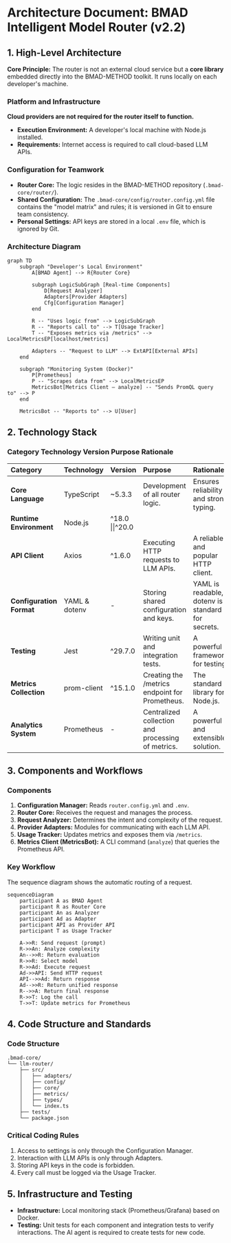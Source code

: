 # Architecture Document: BMAD Intelligent Model Router (v2.2)

## 1. High-Level Architecture

**Core Principle:** The router is not an external cloud service but a **core library** embedded directly into the BMAD-METHOD toolkit. It runs locally on each developer's machine.

### Platform and Infrastructure

**Cloud providers are not required for the router itself to function.**

- **Execution Environment:** A developer's local machine with Node.js installed.
- **Requirements:** Internet access is required to call cloud-based LLM APIs.

### Configuration for Teamwork

- **Router Core:** The logic resides in the BMAD-METHOD repository (`.bmad-core/router/`).
- **Shared Configuration:** The `.bmad-core/config/router.config.yml` file contains the "model matrix" and rules; it is versioned in Git to ensure team consistency.
- **Personal Settings:** API keys are stored in a local `.env` file, which is ignored by Git.

### Architecture Diagram

```mermaid
graph TD
    subgraph "Developer's Local Environment"
        A[BMAD Agent] --> R{Router Core}

        subgraph LogicSubGraph [Real-time Components]
            D[Request Analyzer]
            Adapters[Provider Adapters]
            Cfg[Configuration Manager]
        end

        R -- "Uses logic from" --> LogicSubGraph
        R -- "Reports call to" --> T[Usage Tracker]
        T -- "Exposes metrics via /metrics" --> LocalMetricsEP[localhost/metrics]

        Adapters -- "Request to LLM" --> ExtAPI[External APIs]
    end

    subgraph "Monitoring System (Docker)"
        P[Prometheus]
        P -- "Scrapes data from" --> LocalMetricsEP
        MetricsBot[Metrics Client — analyze] -- "Sends PromQL query to" --> P
    end

    MetricsBot -- "Reports to" --> U[User]
```

## 2. Technology Stack

### Category Technology Version Purpose Rationale

| Category | Technology | Version | Purpose | Rationale |
| :--- | :--- | :--- | :--- | :--- |
| **Core Language** | TypeScript | ~5.3.3 | Development of all router logic. | Ensures reliability and strong typing. |
| **Runtime Environment** | Node.js | ^18.0 \|\|^20.0 | | |
| **API Client** | Axios | ^1.6.0 | Executing HTTP requests to LLM APIs. | A reliable and popular HTTP client. |
| **Configuration Format** | YAML & dotenv | - | Storing shared configuration and keys. | YAML is readable, dotenv is standard for secrets. |
| **Testing** | Jest | ^29.7.0 | Writing unit and integration tests. | A powerful framework for testing. |
| **Metrics Collection** | prom-client | ^15.1.0 | Creating the /metrics endpoint for Prometheus. | The standard library for Node.js. |
| **Analytics System** | Prometheus | - | Centralized collection and processing of metrics. | A powerful and extensible solution. |

## 3. Components and Workflows

### Components

1.  **Configuration Manager:** Reads `router.config.yml` and `.env`.
2.  **Router Core:** Receives the request and manages the process.
3.  **Request Analyzer:** Determines the intent and complexity of the request.
4.  **Provider Adapters:** Modules for communicating with each LLM API.
5.  **Usage Tracker:** Updates metrics and exposes them via `/metrics`.
6.  **Metrics Client (MetricsBot):** A CLI command (`analyze`) that queries the Prometheus API.

### Key Workflow

The sequence diagram shows the automatic routing of a request.

```mermaid
sequenceDiagram
    participant A as BMAD Agent
    participant R as Router Core
    participant An as Analyzer
    participant Ad as Adapter
    participant API as Provider API
    participant T as Usage Tracker

    A->>R: Send request (prompt)
    R->>An: Analyze complexity
    An-->>R: Return evaluation
    R->>R: Select model
    R->>Ad: Execute request
    Ad->>API: Send HTTP request
    API-->>Ad: Return response
    Ad-->>R: Return unified response
    R-->>A: Return final response
    R->>T: Log the call
    T->>T: Update metrics for Prometheus
```

## 4. Code Structure and Standards

### Code Structure

```Plaintext
.bmad-core/
└── llm-router/
    ├── src/
    │   ├── adapters/
    │   ├── config/
    │   ├── core/
    │   ├── metrics/
    │   ├── types/
    │   └── index.ts
    ├── tests/
    └── package.json
```

### Critical Coding Rules

1.  Access to settings is only through the Configuration Manager.
2.  Interaction with LLM APIs is only through Adapters.
3.  Storing API keys in the code is forbidden.
4.  Every call must be logged via the Usage Tracker.

## 5. Infrastructure and Testing

-   **Infrastructure:** Local monitoring stack (Prometheus/Grafana) based on Docker.
-   **Testing:** Unit tests for each component and integration tests to verify interactions. The AI agent is required to create tests for new code.
